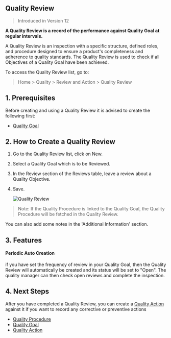 ## Quality Review

> Introduced in Version 12

**A Quality Review is a record of the performance against Quality Goal at regular intervals.**

A Quality Review is an inspection with a specific structure, defined roles, and procedure designed to ensure a product's completeness and adherence to quality standards. The Quality Review is used to check if all Objectives of a Quality Goal have been achieved.

To access the Quality Review list, go to:

> Home > Quality > Review and Action > Quality Review

## 1\. Prerequisites

Before creating and using a Quality Review it is advised to create the following first:

*   [Quality Goal](https://docs.erpnext.com/docs/v13/user/manual/en/quality-management/quality_goal)

## 2\. How to Create a Quality Review

1.  Go to the Quality Review list, click on New.
2.  Select a Quality Goal which is to be Reviewed.
3.  In the Review section of the Reviews table, leave a review about a Quality Objective.
4.  Save.
    
    ![Quality Review](https://docs.erpnext.com/files/quality-review.gif)
    

> Note: If the Quality Procedure is linked to the Quality Goal, the Quality Procedure will be fetched in the Quality Review.

You can also add some notes in the 'Additional Information' section.

## 3\. Features

#### Periodic Auto Creation

if you have set the frequency of review in your Quality Goal, then the Quality Review will automatically be created and its status will be set to "Open". The quality manager can then check open reviews and complete the inspection.

## 4\. Next Steps

After you have completed a Quality Review, you can create a [Quality Action](https://docs.erpnext.com/docs/v13/user/manual/en/quality-management/quality_action) against it if you want to record any corrective or preventive actions

*   [Quality Procedure](https://docs.erpnext.com/docs/v13/user/manual/en/quality-management/quality_procedure)
*   [Quality Goal](https://docs.erpnext.com/docs/v13/user/manual/en/quality-management/quality_goal)
*   [Quality Action](https://docs.erpnext.com/docs/v13/user/manual/en/quality-management/quality_action)